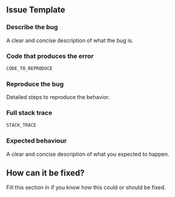 ## Issue Template

### Describe the bug
A clear and concise description of what the bug is.

### Code that produces the error
```py
CODE_TO_REPRODUCE
```

### Reproduce the bug
Detailed steps to reproduce the behavior.

### Full stack trace
```py
STACK_TRACE
```

### Expected behaviour
A clear and concise description of what you expected to happen.

## How can it be fixed?

Fill this section in if you know how this could or should be fixed.